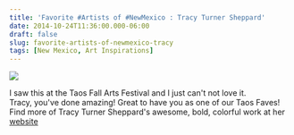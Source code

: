 ```yaml
---
title: 'Favorite #Artists of #NewMexico : Tracy Turner Sheppard'
date: 2014-10-24T11:36:00.000-06:00
draft: false
slug: favorite-artists-of-newmexico-tracy
tags: [New Mexico, Art Inspirations]
---
```


  

![](/images/blog/legacy/DSC06223%2B(Medium).JPG)

I saw this at the Taos Fall Arts Festival and I just can't not love it.  
Tracy, you've done amazing! Great to have you as one of our Taos Faves!  
Find more of Tracy Turner Sheppard's awesome, bold, colorful work at her [website](http://www.tracyturnerart.com/)